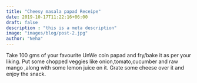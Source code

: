 ```yaml
---
title: "Cheesy masala papad Receipe"
date: 2019-10-17T11:22:16+06:00
draft: false
description : "this is a meta description"
image: "images/blog/post-2.jpg"
author: "Neha"
---
```


Take 100 gms of your favourite UnWe coin papad and fry/bake it as per your liking.
Put some chopped veggies like onion,tomato,cucumber and raw mango ,along with some
lemon juice on it. Grate some cheese over it and enjoy the snack.
